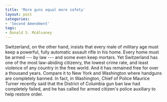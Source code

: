 ```yaml
---
title: 'More guns equal more safety'
layout: post
categories:
- 'Second Amendment'
tags:
- Donald S. McAlvaney
---
```


Switzerland, on the other hand, insists that every male of military age must keep a powerful, fully automatic assault rifle in his home. Every home must be armed --- by law --- and some even keep mortars. Yet Switzerland has one of the most law-abiding citizenry, the lowest crime rate, and least violence of any country in the free world. And it has remained free for over a thousand years. Compare it to New York and Washington where handguns are completely banned. In fact, in Washington, Chief of Police Maurice Turner recently said that the District of Columbia gun ban law had completely failed, and he has called for armed citizen's police auxiliary to help restore order.